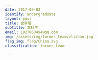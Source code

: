 ```yaml
---
date: 2017-09-02
identify: undergraduate
layout: post
title: 曾李珊
subtitle: 本科生
email: 1027860494@qq.com
img: /assets/img/former_team/zlishan.jpg
flag_img: flag/China.svg
classification: former_team

---
```

